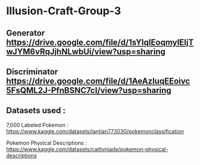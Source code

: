 # Illusion-Craft-Group-3

## Generator https://drive.google.com/file/d/1sYIqIEoqmyIEljTwJYM6vRqJjhNLwbUi/view?usp=sharing

## Discriminator https://drive.google.com/file/d/1AeAzluqEEoivc5FsQML2J-PfnBSNC7cI/view?usp=sharing

## Datasets used :

7,000 Labeled Pokemon : https://www.kaggle.com/datasets/lantian773030/pokemonclassification

Pokemon Physical Descriptions : https://www.kaggle.com/datasets/caitlynjade/pokemon-physical-descriptions


